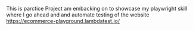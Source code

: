 This is parctice Project am embacking on to showcase my playwright skill where I go ahead and and automate testing of the website https://ecommerce-playground.lambdatest.io/
